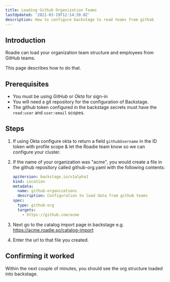 ```yaml
---
title: Loading Github Organization Teams
lastUpdated: '2021-03-19T12:14:39.0Z'
description: How to configure backstage to read teams from github
---
```


## Introduction

Roadie can load your organization team structure and employees from GitHub teams.

This page describes how to do that.

## Prerequisites

- You must be using *GitHub* or *Okta* for sign-in 
- You will need a git repository for the configuration of Backstage.
- The github token configured in the backstage secrets must have the `read:user` and `user:email` scopes.

## Steps

1. If using Okta configure okta to return a field `githubUsername` in the ID token with profile scope & let the Roadie team know so we can configure your cluster.
2. If the name of your organization was "acme", you would create a file in the github repository called github-org.yaml with the following contents:

   ```yaml
   apiVersion: backstage.io/v1alpha1
   kind: Location
   metadata:
     name: github-organizations
     description: Configuration to load data from github teams
   spec:
     type: github-org
     targets:
       - https://github.com/acme
   ```

2. Next go to the catalog import page in backstage e.g. https://acme.roadie.so/catalog-import
3. Enter the url to that file you created.

## Confirming it worked

Within the next couple of minutes, you should see the org structure loaded into backstage.
